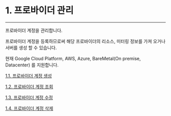 # 1. 프로바이더 관리

---

프로바이더 계정을 관리합니다.

프로바이더 계정을 등록하므로써 해당 프로바이더의 리소스, 미터링 정보를 가져 오거나 서버를 생성 할 수 있습니다.

현재 Google Cloud Platform, AWS, Azure, BareMetal\(On premise, Datacenter\) 를 지원합니다.

[1.1. 프로바이더 계정 생성](/provider/create.md)

[1.2. 프로바이더 계정 조회](/provider/fetch.md)

[1.3. 프로바이더 계정 수정](/provider/update.md)

[1.4. 프로바이더 계정 삭제](/provider/remove.md)

